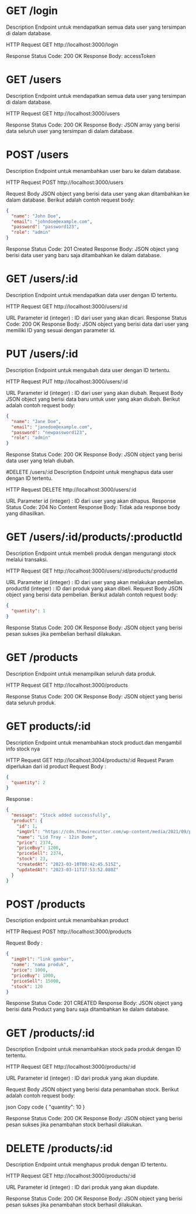 # GET /login

Description
Endpoint untuk mendapatkan semua data user yang tersimpan di dalam database.

HTTP Request
GET http://localhost:3000/login

Response
Status Code: 200 OK
Response Body: accessToken

# GET /users

Description
Endpoint untuk mendapatkan semua data user yang tersimpan di dalam database.

HTTP Request
GET http://localhost:3000/users

Response
Status Code: 200 OK
Response Body: JSON array yang berisi data seluruh user yang tersimpan di dalam database.

# POST /users

Description
Endpoint untuk menambahkan user baru ke dalam database.

HTTP Request
POST http://localhost:3000/users

Request Body
JSON object yang berisi data user yang akan ditambahkan ke dalam database. Berikut adalah contoh request body:

```json
{
  "name": "John Doe",
  "email": "johndoe@example.com",
  "password": "password123",
  "role": "admin"
}
```

Response
Status Code: 201 Created
Response Body: JSON object yang berisi data user yang baru saja ditambahkan ke dalam database.

# GET /users/:id

Description
Endpoint untuk mendapatkan data user dengan ID tertentu.

HTTP Request
GET http://localhost:3000/users/:id

URL Parameter
id (integer) : ID dari user yang akan dicari.
Response
Status Code: 200 OK
Response Body: JSON object yang berisi data dari user yang memiliki ID yang sesuai dengan parameter id.

# PUT /users/:id

Description
Endpoint untuk mengubah data user dengan ID tertentu.

HTTP Request
PUT http://localhost:3000/users/:id

URL Parameter
id (integer) : ID dari user yang akan diubah.
Request Body
JSON object yang berisi data baru untuk user yang akan diubah. Berikut adalah contoh request body:

```json
{
  "name": "Jane Doe",
  "email": "janedoe@example.com",
  "password": "newpassword123",
  "role": "admin"
}
```

Response
Status Code: 200 OK
Response Body: JSON object yang berisi data user yang telah diubah.

#DELETE /users/:id
Description
Endpoint untuk menghapus data user dengan ID tertentu.

HTTP Request
DELETE http://localhost:3000/users/:id

URL Parameter
id (integer) : ID dari user yang akan dihapus.
Response
Status Code: 204 No Content
Response Body: Tidak ada response body yang dihasilkan.

# GET /users/:id/products/:productId

Description
Endpoint untuk membeli produk dengan mengurangi stock melalui transaksi.

HTTP Request
GET http://localhost:3000/users/:id/products/:productId

URL Parameter
id (integer) : ID dari user yang akan melakukan pembelian.
productId (integer) : ID dari produk yang akan dibeli.
Request Body
JSON object yang berisi data pembelian. Berikut adalah contoh request body:

```json
{
  "quantity": 1
}
```

Response
Status Code: 200 OK
Response Body: JSON object yang berisi pesan sukses jika pembelian berhasil dilakukan.

# GET /products

Description
Endpoint untuk menampilkan seluruh data produk.

HTTP Request
GET http://localhost:3000/products

Response
Status Code: 200 OK
Response Body: JSON object yang berisi data seluruh produk.

# GET products/:id

Description
Endpoint untuk menambahkan stock product.dan mengambil info stock nya

HTTP Request
GET http://localhost:3004/products/:id
Request Param diperlukan dari id product
Request Body :

```json
{
  "quantity": 2
}
```

Response :

```json
{
  "message": "Stock added successfully",
  "product": {
    "id": 1,
    "imgUrl": "https://cdn.thewirecutter.com/wp-content/media/2021/09/pencils-2048px-6615.jpg",
    "name": "Lid Tray - 12in Dome",
    "price": 2374,
    "priceBuy": 1200,
    "priceSell": 2374,
    "stock": 23,
    "createdAt": "2023-03-10T08:42:45.515Z",
    "updatedAt": "2023-03-11T17:53:52.080Z"
  }
}
```

# POST /products

Description
endpoint untuk menambahkan product

HTTP Request
POST http://localhost:3000/products

Request Body :

```json
{
  "imgUrl": "link gambar",
  "name": "nama produk",
  "price": 1000,
  "priceBuy": 1000,
  "priceSell": 15000,
  "stock": 120
}
```

Response
Status Code: 201 CREATED
Response Body: JSON object yang berisi data Product yang baru saja ditambahkan ke dalam database.

# GET /products/:id

Description
Endpoint untuk menambahkan stock pada produk dengan ID tertentu.

HTTP Request
GET http://localhost:3000/products/:id

URL Parameter
id (integer) : ID dari produk yang akan diupdate.

Request Body
JSON object yang berisi data penambahan stock. Berikut adalah contoh request body:

json
Copy code
{
"quantity": 10
}

Response
Status Code: 200 OK
Response Body: JSON object yang berisi pesan sukses jika penambahan stock berhasil dilakukan.

# DELETE /products/:id

Description
Endpoint untuk menghapus produk dengan ID tertentu.

HTTP Request
GET http://localhost:3000/products/:id

URL Parameter
id (integer) : ID dari produk yang akan diupdate.

Response
Status Code: 200 OK
Response Body: JSON object yang berisi pesan sukses jika penambahan stock berhasil dilakukan.
